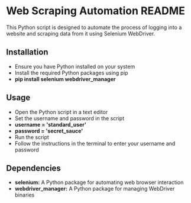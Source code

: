 # Web Scraping Automation README
This Python script is designed to automate the process of logging into a website and scraping data from it using Selenium WebDriver.<br>
<h2>Installation</h2>
<ul>
  <li>Ensure you have Python installed on your system</li>
  <li>Install the required Python packages using pip</li>
  <li><b>pip install selenium webdriver_manager</b></li>
</ul>

<h2>Usage</h2>
<ul>
  <li>Open the Python script in a text editor</li>
  <li>Set the username and password in the script</li>
  <li><b>username = 'standard_user'</b></li>
  <li><b>password = 'secret_sauce'</b></li>
  <li>Run the script</li>
  <li>Follow the instructions in the terminal to enter your username and password</li>
</ul>

<h2>Dependencies</h2>
<ul>
  <li><b>selenium:</b> A Python package for automating web browser interaction</li>
  <li><b>webdriver_manager:</b> A Python package for managing WebDriver binaries</li>
  </ul>
